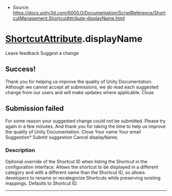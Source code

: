 * Source: https://docs.unity3d.com/6000.0/Documentation/ScriptReference/ShortcutManagement.ShortcutAttribute-displayName.html

#  [ShortcutAttribute](https://docs.unity3d.com/6000.0/Documentation/ScriptReference/ShortcutManagement.ShortcutAttribute.html).displayName
Leave feedback
Suggest a change
## Success!
Thank you for helping us improve the quality of Unity Documentation. Although we cannot accept all submissions, we do read each suggested change from our users and will make updates where applicable.
Close
## Submission failed
For some reason your suggested change could not be submitted. Please <a>try again</a> in a few minutes. And thank you for taking the time to help us improve the quality of Unity Documentation.
Close
Your name Your email Suggestion* Submit suggestion
Cancel
displayName; 
### Description
Optional override of the Shortcut ID when listing the Shortcut in the configuration interface.
Allows the shortcut to be displayed in a different category and with a different name than the Shortcut ID, so allows developers to rename or recategorize Shortcuts while preserving existing mappings. Defaults to Shortcut ID.
* * *
